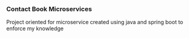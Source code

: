 ### Contact Book Microservices

Project oriented for microservice created using java and spring boot to enforce my knowledge
